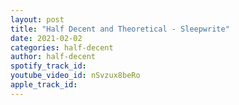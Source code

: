 ```yaml
---
layout: post
title: "Half Decent and Theoretical - Sleepwrite"
date: 2021-02-02
categories: half-decent
author: half-decent
spotify_track_id: 
youtube_video_id: nSvzux8beRo
apple_track_id: 
---
```

